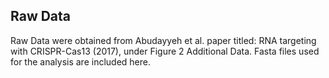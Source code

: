 ## Raw Data

Raw Data were obtained from Abudayyeh et al. paper titled: RNA targeting with CRISPR-Cas13 (2017), under Figure 2 Additional Data. Fasta files used for the analysis are included here. 